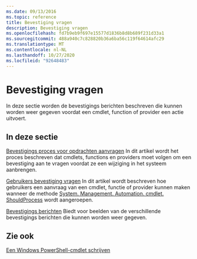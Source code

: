 ```yaml
---
ms.date: 09/13/2016
ms.topic: reference
title: Bevestiging vragen
description: Bevestiging vragen
ms.openlocfilehash: fd7b9eb9f697e15577d1836b8d8b689f231d33a1
ms.sourcegitcommit: 488a940c7c828820b36a6ba56c119f64614afc29
ms.translationtype: MT
ms.contentlocale: nl-NL
ms.lasthandoff: 10/27/2020
ms.locfileid: "92648483"
---
```

# <a name="requesting-confirmation"></a>Bevestiging vragen

In deze sectie worden de bevestigings berichten beschreven die kunnen worden weer gegeven voordat een cmdlet, function of provider een actie uitvoert.

## <a name="in-this-section"></a>In deze sectie

[Bevestigings proces voor opdrachten aanvragen](./requesting-confirmation-from-cmdlets.md) In dit artikel wordt het proces beschreven dat cmdlets, functions en providers moet volgen om een bevestiging aan te vragen voordat ze een wijziging in het systeem aanbrengen.

[Gebruikers bevestiging vragen](./users-requesting-confirmation.md) In dit artikel wordt beschreven hoe gebruikers een aanvraag van een cmdlet, functie of provider kunnen maken wanneer de methode [System. Management. Automation. cmdlet. ShouldProcess](/dotnet/api/System.Management.Automation.Cmdlet.ShouldProcess) wordt aangeroepen.

[Bevestigings berichten](./confirmation-messages.md) Biedt voor beelden van de verschillende bevestigings berichten die kunnen worden weer gegeven.

## <a name="see-also"></a>Zie ook

[Een Windows PowerShell-cmdlet schrijven](./writing-a-windows-powershell-cmdlet.md)
